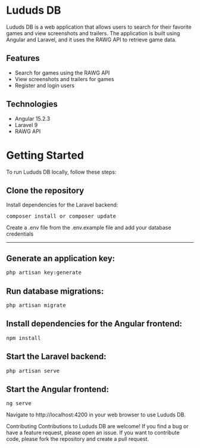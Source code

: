 # Lududs DB

Lududs DB is a web application that allows users to search for their favorite games and view screenshots and trailers. The application is built using Angular and Laravel, and it uses the RAWG API to retrieve game data.

## Features

- Search for games using the RAWG API
- View screenshots and trailers for games
- Register and login users

## Technologies

- Angular 15.2.3
- Laravel 9
- RAWG API

# Getting Started

To run Lududs DB locally, follow these steps:

## Clone the repository

Install dependencies for the Laravel backend:

<pre>composer install or composer update</pre>

Create a .env file from the .env.example file and add your database credentials

---

## Generate an application key:

<pre>php artisan key:generate</pre>

## Run database migrations:

<pre>
php artisan migrate
</pre>

## Install dependencies for the Angular frontend:

<pre>npm install</pre>

## Start the Laravel backend:

<pre>php artisan serve</pre>

## Start the Angular frontend:

<pre>ng serve</pre>

Navigate to http://localhost:4200 in your web browser to use Lududs DB.

Contributing
Contributions to Lududs DB are welcome! If you find a bug or have a feature request, please open an issue. If you want to contribute code, please fork the repository and create a pull request.


